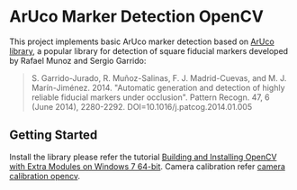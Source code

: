 # ArUco Marker Detection OpenCV

This project implements basic ArUco marker detection based on [ArUco library](http://www.uco.es/investiga/grupos/ava/node/26), a popular library for detection of square fiducial markers developed by Rafael Munoz and Sergio Garrido:

> S. Garrido-Jurado, R. Muñoz-Salinas, F. J. Madrid-Cuevas, and M. J. Marín-Jiménez. 2014. "Automatic generation and detection of highly reliable fiducial markers under occlusion". Pattern Recogn. 47, 6 (June 2014), 2280-2292. DOI=10.1016/j.patcog.2014.01.005

## Getting Started

Install the library please refer the tutorial [Building and Installing OpenCV with Extra Modules on Windows 7 64-bit](https://putuyuwono.wordpress.com/2015/04/23/building-and-installing-opencv-3-0-on-windows-7-64-bit/).
Camera calibration refer [camera calibration opencv](https://github.com/yaoli90/camera-calibration-opencv).

